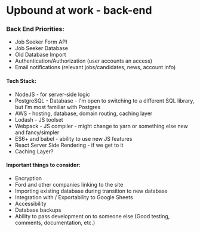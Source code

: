 # Upbound at work - back-end

### Back End Priorities:
- Job Seeker Form API
- Job Seeker Database
- Old Database Import
- Authentication/Authorization (user accounts an access)
- Email notifications (relevant jobs/candidates, news, account info)

#### Tech Stack:
- NodeJS - for server-side logic
- PostgreSQL - Database - I'm open to switching to a different SQL library, but I'm most familiar with Postgres
- AWS - hosting, database, domain routing, caching layer
- Lodash - JS toolset
- Webpack - JS compiler - might change to yarn or something else new and fancy/simpler
- ES6+ and babel - ability to use new JS features
- React Server Side Rendering - if we get to it
- Caching Layer?

#### Important things to consider:
- Encryption
- Ford and other companies linking to the site
- Importing existing database during transition to new database
- Integration with / Exportability to Google Sheets
- Accessibility
- Database backups
- Ability to pass development on to someone else (Good testing, comments, documentation, etc.)
